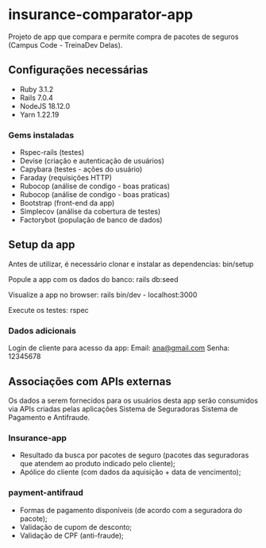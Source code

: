 # insurance-comparator-app
Projeto de app que compara e permite compra de pacotes de seguros (Campus Code - TreinaDev Delas).


## Configurações necessárias
- Ruby 3.1.2 
- Rails 7.0.4 
- NodeJS 18.12.0
- Yarn 1.22.19 

### Gems instaladas
- Rspec-rails (testes)
- Devise (criação e autenticação de usuários)
- Capybara (testes - ações do usuário)
- Faraday (requisições HTTP)
- Rubocop (análise de condigo - boas praticas)
- Rubocop (análise de condigo - boas praticas)
- Bootstrap (front-end da app)
- Simplecov (análise da cobertura de testes)
- Factorybot (população de banco de dados)


## Setup da app
Antes de utilizar, é necessário clonar e instalar as dependencias:
bin/setup

Popule a app com os dados do banco:
rails db:seed

Visualize a app no browser:
rails bin/dev - localhost:3000

Execute os testes:
rspec

### Dados adicionais
Login de cliente para acesso da app:
Email: ana@gmail.com
Senha: 12345678


## Associações com APIs externas
Os dados a serem fornecidos para os usuários desta app serão consumidos via APIs criadas pelas aplicações Sistema de Seguradoras Sistema de Pagamento e Antifraude.

### Insurance-app
- Resultado da busca por pacotes de seguro (pacotes das seguradoras que atendem ao produto indicado pelo cliente);
- Apólice do cliente (com dados da aquisição + data de vencimento);

### payment-antifraud
- Formas de pagamento disponíveis (de acordo com a seguradora do pacote);
- Validação de cupom de desconto;
- Validação de CPF (anti-fraude);

